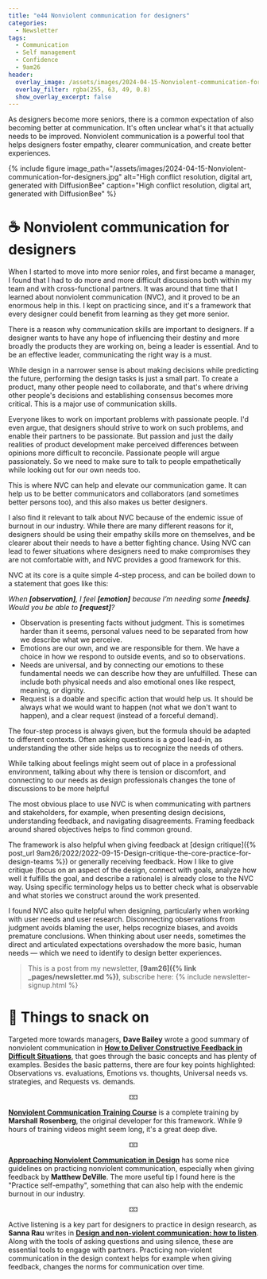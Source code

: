 ```yaml
---
title: "e44 Nonviolent communication for designers"
categories:
  - Newsletter
tags:
  - Communication
  - Self management
  - Confidence
  - 9am26
header:
  overlay_image: /assets/images/2024-04-15-Nonviolent-communication-for-designers.jpg
  overlay_filter: rgba(255, 63, 49, 0.8)
  show_overlay_excerpt: false
---
```


As designers become more seniors, there is a common expectation of also becoming better at communication. It's often unclear what's it that actually needs to be improved. Nonviolent communication is a powerful tool that helps designers foster empathy, clearer communication, and create better experiences.

{% include figure image_path="/assets/images/2024-04-15-Nonviolent-communication-for-designers.jpg" alt="High conflict resolution, digital art, generated with DiffusionBee" caption="High conflict resolution, digital art, generated with DiffusionBee" %}

# ☕ Nonviolent communication for designers

When I started to move into more senior roles, and first became a manager, I found that I had to do more and more difficult discussions both within my team and with cross-functional partners. It was around that time that I learned about nonviolent communication (NVC), and it proved to be an enormous help in this. I kept on practicing since, and it's a framework that every designer could benefit from learning as they get more senior.

There is a reason why communication skills are important to designers. If a designer wants to have any hope of influencing their destiny and more broadly the products they are working on, being a leader is essential. And to be an effective leader, communicating the right way is a must.

While design in a narrower sense is about making decisions while predicting the future, performing the design tasks is just a small part. To create a product, many other people need to collaborate, and that's where driving other people's decisions and establishing consensus becomes more critical. This is a major use of communication skills.

Everyone likes to work on important problems with passionate people. I'd even argue, that designers should strive to work on such problems, and enable their partners to be passionate. But passion and just the daily realities of product development make perceived differences between opinions more difficult to reconcile. Passionate people will argue passionately. So we need to make sure to talk to people empathetically while looking out for our own needs too.

This is where NVC can help and elevate our communication game. It can help us to be better communicators and collaborators (and sometimes better persons too), and this also makes us better designers.

I also find it relevant to talk about NVC because of the endemic issue of burnout in our industry. While there are many different reasons for it, designers should be using their empathy skills more on themselves, and be clearer about their needs to have a better fighting chance. Using NVC can lead to fewer situations where designers need to make compromises they are not comfortable with, and NVC provides a good framework for this.

NVC at its core is a quite simple 4-step process, and can be boiled down to a statement that goes like this:

*When **\[observation\]**, I feel **\[emotion\]** because I’m needing some **\[needs\]**. Would you be able to **\[request\]**?*

- Observation is presenting facts without judgment. This is sometimes harder than it seems, personal values need to be separated from how we describe what we perceive.
- Emotions are our own, and we are responsible for them. We have a choice in how we respond to outside events, and so to observations.
- Needs are universal, and by connecting our emotions to these fundamental needs we can describe how they are unfulfilled. These can include both physical needs and also emotional ones like respect, meaning, or dignity.
- Request is a doable and specific action that would help us. It should be always what we would want to happen (not what we don't want to happen), and a clear request (instead of a forceful demand).

The four-step process is always given, but the formula should be adapted to different contexts. Often asking questions is a good lead-in, as understanding the other side helps us to recognize the needs of others.

While talking about feelings might seem out of place in a professional environment, talking about why there is tension or discomfort, and connecting to our needs as design professionals changes the tone of discussions to be more helpful

The most obvious place to use NVC is when communicating with partners and stakeholders, for example, when presenting design decisions, understanding feedback, and navigating disagreements. Framing feedback around shared objectives helps to find common ground.

The framework is also helpful when giving feedback at [design critique]({% post_url 9am26/2022/2022-09-15-Design-critique-the-core-practice-for-design-teams %}) or generally receiving feedback. How I like to give critique (focus on an aspect of the design, connect with goals, analyze how well it fulfills the goal, and describe a rationale) is already close to the NVC way. Using specific terminology helps us to better check what is observable and what stories we construct around the work presented. 

I found NVC also quite helpful when designing, particularly when working with user needs and user research. Disconnecting observations from judgment avoids blaming the user, helps recognize biases, and avoids premature conclusions. When thinking about user needs, sometimes the direct and articulated expectations overshadow the more basic, human needs — which we need to identify to design better experiences.

> This is a post from my newsletter, **[9am26]({% link _pages/newsletter.md %})**, subscribe here:
> {% include newsletter-signup.html %}

# 🍪 Things to snack on

Targeted more towards managers, **Dave Bailey** wrote a good summary of nonviolent communication in [**How to Deliver Constructive Feedback in Difficult Situations**](https://medium.dave-bailey.com/the-essential-guide-to-difficult-conversations-41f736e63ccf), that goes through the basic concepts and has plenty of examples. Besides the basic patterns, there are four key points highlighted: Observations vs. evaluations, Emotions vs. thoughts, Universal needs vs. strategies, and Requests vs. demands. 

<p style="text-align: center;">🁑</p>

[**Nonviolent Communication Training Course**](https://www.youtube.com/playlist?list=PLPNVcESwoWu4lI9C3bhkYIWB8-dphbzJ3) is a complete training by **Marshall Rosenberg**, the original developer for this framework. While 9 hours of training videos might seem long, it's a great deep dive.

<p style="text-align: center;">🁑</p>

[**Approaching Nonviolent Communication in Design**](https://www.linkedin.com/pulse/approaching-nonviolent-communication-design-matthew-deville/) has some nice guidelines on practicing nonviolent communication, especially when giving feedback by **Matthew DeVille**. The more useful tip I found here is the "Practice self-empathy", something that can also help with the endemic burnout in our industry.

<p style="text-align: center;">🁑</p>

Active listening is a key part for designers to practice in design research, as **Sanna Rau** writes in [**Design and non-violent communication: how to listen**](https://uxdesign.cc/most-good-designers-have-two-ears-and-only-one-mouth-a770d11d164). Along with the tools of asking questions and using silence, these are essential tools to engage with partners. Practicing non-violent communication in the design context helps for example when giving feedback, changes the norms for communication over time.